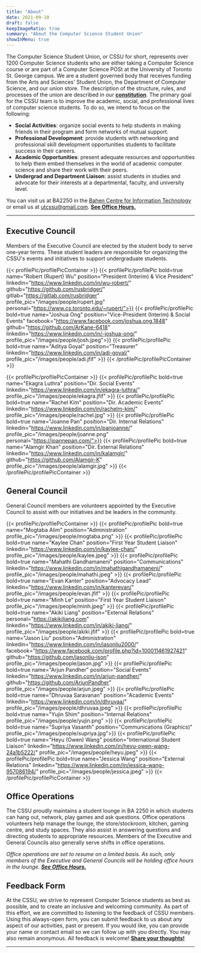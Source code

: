 ```yaml
---
title: "About"
date: 2021-09-10
draft: false
keepImageRatio: true
summary: "About the Computer Science Student Union"
showInMenu: true
---
```


The Computer Science Student Union, or CSSU for short, represents over 1200 Computer Science students who are either taking a Computer Science course or are part of a Computer Science POSt at the University of Toronto St. George campus. We are a student governed body that receives funding from the Arts and Sciences' Student Union, the Department of Computer Science, and our union store. The description of the structure, rules, and processes of the union are described in our [**constitution**](/constitution.pdf). The primary goal for the CSSU team is to improve the academic, social, and professional lives of computer science students. To do so, we intend to focus on the following:

- **Social Activities**: organize social events to help students in making friends in their program and form networks of mutual support.
- **Professional Development**: provide students with networking and professional skill development opportunities students to facilitate success in their careers.
- **Academic Opportunities**: present adequate resources and opportunities to help them embed themselves in the world of academic computer science and share their work with their peers.
- **Undergrad and Department Liaison**: assist students in studies and advocate for their interests at a departmental, faculty, and university level.

You can visit us at BA2250 in the [Bahen Centre for Information Technology](https://goo.gl/maps/16JTD3pr2KKMkCTE7) or email us at [utcssu@gmail.com](mailto:utcssu@gmail.com). **[See Office Hours.](/ba2250)**

---

## Executive Council

Members of the Executive Council are elected by the student body to serve one-year terms. These student leaders are responsible for organizing the CSSU's events and initiatives to support undergraduate students.

{{< profilePic/profilePicContainer >}}
{{< profilePic/profilePic  bold=true name="Robert (Rupert) Wu"  position="President (Interim) & Vice President"  linkedin="https://www.linkedin.com/in/wu-robert/" github="https://github.com/rusbridger/" gitlab="https://gitlab.com/rusbridger" profile_pic="/images/people/rupert.jpg" personal="https://www.cs.toronto.edu/~rupert/">}}
{{< profilePic/profilePic  bold=true name="Joshua Ong"  position="Vice-President (Interim) & Social Events" facebook="https://www.facebook.com/joshua.ong.1848" github="https://github.com/ArKane-6418" linkedin="https://www.linkedin.com/in/-joshua-ong/" profile_pic="/images/people/josh.jpeg">}}
{{< profilePic/profilePic  bold=true name="Aditya Goyal"  position="Treasurer"  linkedin="https://www.linkedin.com/in/adi-goyal/"  profile_pic="/images/people/adi.jfif" >}}
{{< /profilePic/profilePicContainer >}}

{{< profilePic/profilePicContainer >}}
{{< profilePic/profilePic  bold=true name="Ekagra Luthra"  position="Dir. Social Events"  linkedin="https://www.linkedin.com/in/ekagra-luthra/" profile_pic="/images/people/ekagra.jfif" >}}
{{< profilePic/profilePic  bold=true name="Rachel Kim"  position="Dir. Academic Events"  linkedin="https://www.linkedin.com/in/rachelm-kim/" profile_pic="/images/people/rachel.jpg" >}}
{{< profilePic/profilePic  bold=true name="Joanne Pan"  position="Dir. Internal Relations"  linkedin="https://www.linkedin.com/in/panjoanne/" profile_pic="/images/people/joanne.png" personal="https://joannepan.com/">}}
{{< profilePic/profilePic  bold=true name="Alamgir Khan"  position="Dir. External Relations"  linkedin="https://www.linkedin.com/in/kalamgir/" github="https://github.com/Alamgir-K" profile_pic="/images/people/alamgir.jpg" >}}
{{< /profilePic/profilePicContainer >}}

## General Council

General Council members are volunteers appointed by the Executive Council to assist with our initiatives and be leaders in the community.

<!-- To join the General Council, apply [**here**](https://docs.google.com/forms/d/e/1FAIpQLSf35ZGWqknQuMd7HTs69lqa-SbcmavlsxGwVqms1KAEfoUCSA/viewform). -->

{{< profilePic/profilePicContainer >}}
{{< profilePic/profilePic  bold=true name="Mogtaba Alim"  position="Administration" profile_pic="/images/people/mogtaba.png" >}}
{{< profilePic/profilePic  bold=true name="Kaylee Chan"  position="First Year Student Liaison" linkedin="https://www.linkedin.com/in/kaylee-chan/" profile_pic="/images/people/kaylee.jpeg" >}}
{{< profilePic/profilePic  bold=true name="Mahathi Gandhamaneni"  position="Communications"  linkedin="https://www.linkedin.com/in/mahathigandhamaneni/" profile_pic="/images/people/mahathi.jpeg" >}}
{{< profilePic/profilePic  bold=true name="Evan Kanter"  position="Advocacy Lead"  linkedin="https://www.linkedin.com/in/kanterevan/" profile_pic="/images/people/evan.jfif" >}}
{{< profilePic/profilePic  bold=true name="Minh Le"  position="First Year Student Liaison" profile_pic="/images/people/minh.jpeg" >}}
{{< profilePic/profilePic  bold=true name="Akiki Liang"  position="External Relations" personal="https://akikiliang.com" linkedin="https://www.linkedin.com/in/akiki-liang/" profile_pic="/images/people/akiki.jfif" >}}
{{< profilePic/profilePic  bold=true name="Jason Liu"  position="Administration"  linkedin="https://www.linkedin.com/in/jasonliu2000/" facebook="https://www.facebook.com/profile.php?id=100011461927421" github="https://github.com/jasonliu-json"  profile_pic="/images/people/jason.jpg" >}}
{{< profilePic/profilePic  bold=true name="Arjun Pandher"  position="Social Events"  linkedin="https://www.linkedin.com/in/arjun-pandher/" github="https://github.com/ArjunPandher"  profile_pic="/images/people/arjun.jpeg" >}}
{{< profilePic/profilePic  bold=true name="Dhruvaa Saravanan"  position="Academic Events"  linkedin="https://www.linkedin.com/in/dhruvaa/" profile_pic="/images/people/dhruvaa.jpeg" >}}
{{< profilePic/profilePic  bold=true name="Yujin Shim"  position="Internal Relations" profile_pic="/images/people/yujin.png" >}}
{{< profilePic/profilePic  bold=true name="Supriya Vasanth"  position="Communications (Graphics)" profile_pic="/images/people/supriya.jpg">}}
{{< profilePic/profilePic  bold=true name="Heyu (Owen) Wang"  position="International Student Liaison"  linkedin="https://www.linkedin.com/in/heyu-owen-wang-24a1b5222/" profile_pic="/images/people/heyu.jpeg" >}}
{{< profilePic/profilePic  bold=true name="Jessica Wang"  position="External Relations"  linkedin="https://www.linkedin.com/in/jessica-wang-957086194/" profile_pic="/images/people/jessica.jpeg" >}}
{{< /profilePic/profilePicContainer >}}

## Office Operations

The CSSU proudly maintains a student lounge in BA 2250 in which students can hang out, network, play games and ask questions. Office operations volunteers help manage the lounge, the store/stockroom, kitchen, gaming centre, and study spaces. They also assist in answering questions and directing students to appropriate resources. Members of the Executive and General Councils also generally serve shifts in office operations.

_Office operations are set to resume on a limited basis. As such, only members of the Executive and General Councils will be holding office hours in the lounge. **[See Office Hours.](/ba2250)**_

## Feedback Form

At the CSSU, we strive to represent Computer Science students as best as possible, and to create an inclusive and welcoming community. As part of this effort, we are committed to listening to the feedback of CSSU members. Using this always-open form, you can submit feedback to us about any aspect of our activities, past or present. If you would like, you can provide your name or contact email so we can follow up with you directly. You may also remain anonymous. All feedback is welcome! [**Share your thoughts!**](https://forms.gle/bb4JXfWYkqW7Ewhh8)

---
